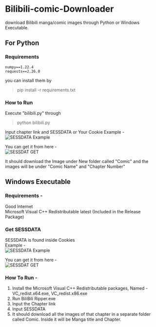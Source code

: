 # Bilibili-comic-Downloader
download Bilibili manga/comic images through Python or Windows Executable.
## For Python
### Requirements
```
numpy==1.22.4
requests==2.26.0
```
you can install them by 
> pip install -r requirements.txt

### How to Run
Execute "bilibili.py" through
> python bilibili.py

Input chapter link and SESSDATA or Your Cookie
Example -  
![SESSDATA Example](https://i.imgur.com/3zqgoqM.png)

You can get it from here -  
![SESSDAT GET](https://i.imgur.com/F5bCbi8.png)

It should download the Image under New folder called "Comic" and the images will be under "Comic Name" and "Chapter Number"

## Windows Executable
### Requirements - 
Good Internet  
Microsoft Visual C++ Redistributable latest (Included in the Release Package)  
### Get SESSDATA  
SESSDATA is found inside Cookies  
Example -  
![SESSDATA Example](https://i.imgur.com/3zqgoqM.png)

You can get it from here -   
![SESSDAT GET](https://i.imgur.com/F5bCbi8.png)

### How To Run -
1. Install the Microsoft Visual C++ Redistributable packages, Named - VC_redist.x64.exe, VC_redist.x86.exe  
2. Run BiliBili Ripper.exe  
3. Input the Chapter link  
4. Input SESSDATA  
5. It should download all the images of that chapter in a separate folder called Comic. Inside it will be Manga title and Chapter.  
